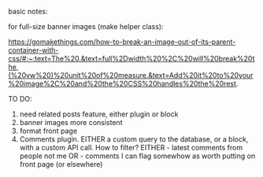 basic notes: 

for full-size banner images (make helper class): 

https://gomakethings.com/how-to-break-an-image-out-of-its-parent-container-with-css/#:~:text=The%20.&text=full%2Dwidth%20%2C%20will%20break%20the,(%20vw%20)%20unit%20of%20measure.&text=Add%20it%20to%20your%20image%2C%20and%20the%20CSS%20handles%20the%20rest.

TO DO: 

1) need related posts feature, either plugin or block
2) banner images more consistent
3) format front page
4) Comments plugin. EITHER a custom query to the database, or a block, with a custom API call. How to filter? 
EITHER - latest comments from people not me 
OR     -  comments I can flag somewhow as worth putting on front page (or elsewhere)